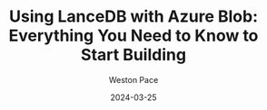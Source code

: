 ---
title: "Using LanceDB with Azure Blob: Everything You Need to Know to Start Building"
date: 2024-03-25
draft: false
featured: false
image: /assets/blog/using-lancedb-with-azure-blob-everything-you-need-to-know-to-start-building-14/using-lancedb-with-azure-blob-everything-you-need-to-know-to-start-building-14.png
description: "Explore using LanceDB with Azure Blob: everything you need to know to start building with practical insights and expert guidance from the LanceDB team."
author: Weston Pace
--- 